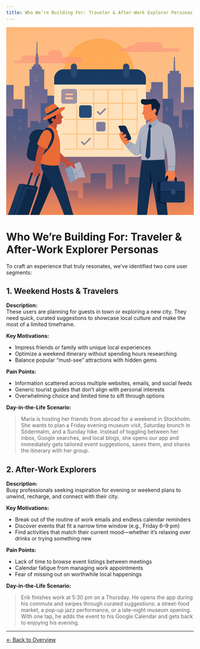 ```yaml
---
title: Who We’re Building For: Traveler & After-Work Explorer Personas
---
```


![User Personas](/calendar/assets/personas.png)

# Who We’re Building For: Traveler & After-Work Explorer Personas

To craft an experience that truly resonates, we’ve identified two core user segments:

## 1. Weekend Hosts & Travelers
**Description:**  
These users are planning for guests in town or exploring a new city. They need quick, curated suggestions to showcase local culture and make the most of a limited timeframe.

**Key Motivations:**
- Impress friends or family with unique local experiences  
- Optimize a weekend itinerary without spending hours researching  
- Balance popular “must-see” attractions with hidden gems  

**Pain Points:**
- Information scattered across multiple websites, emails, and social feeds  
- Generic tourist guides that don’t align with personal interests  
- Overwhelming choice and limited time to sift through options  

**Day-in-the-Life Scenario:**  
> Maria is hosting her friends from abroad for a weekend in Stockholm. She wants to plan a Friday evening museum visit, Saturday brunch in Södermalm, and a Sunday hike. Instead of toggling between her inbox, Google searches, and local blogs, she opens our app and immediately gets tailored event suggestions, saves them, and shares the itinerary with her group.

## 2. After-Work Explorers
**Description:**  
Busy professionals seeking inspiration for evening or weekend plans to unwind, recharge, and connect with their city.

**Key Motivations:**
- Break out of the routine of work emails and endless calendar reminders  
- Discover events that fit a narrow time window (e.g., Friday 6–9 pm)  
- Find activities that match their current mood—whether it’s relaxing over drinks or trying something new  

**Pain Points:**
- Lack of time to browse event listings between meetings  
- Calendar fatigue from managing work appointments  
- Fear of missing out on worthwhile local happenings  

**Day-in-the-Life Scenario:**  
> Erik finishes work at 5:30 pm on a Thursday. He opens the app during his commute and swipes through curated suggestions: a street-food market, a pop-up jazz performance, or a late-night museum opening. With one tap, he adds the event to his Google Calendar and gets back to enjoying his evening.

---

[← Back to Overview](../)
